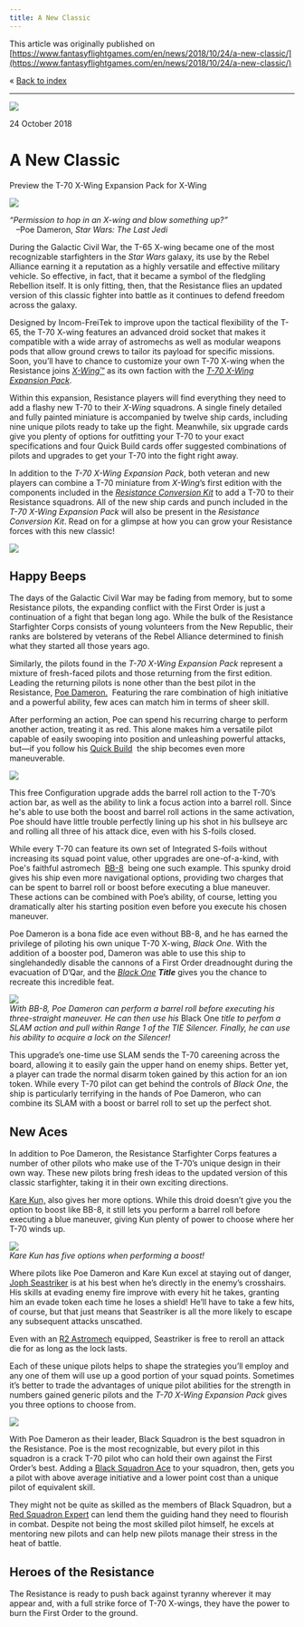 ```yaml
---
title: A New Classic
---
```


This article was originally published on [https://www.fantasyflightgames.com/en/news/2018/10/24/a-new-classic/](https://www.fantasyflightgames.com/en/news/2018/10/24/a-new-classic/)

&laquo; [Back to index](../index.md)

---

![](swz25_preview1.jpg)

24 October 2018

A New Classic
=============

Preview the T-70 X-Wing Expansion Pack for X-Wing

![](swz25_box_left.png)

_“Permission to hop in an X-wing and blow something up?”_  
   –Poe Dameron, _Star Wars: The Last Jedi_

During the Galactic Civil War, the T-65 X-wing became one of the most recognizable starfighters in the _Star Wars_ galaxy, its use by the Rebel Alliance earning it a reputation as a highly versatile and effective military vehicle. So effective, in fact, that it became a symbol of the fledgling Rebellion itself. It is only fitting, then, that the Resistance flies an updated version of this classic fighter into battle as it continues to defend freedom across the galaxy.

Designed by Incom-FreiTek to improve upon the tactical flexibility of the T-65, the T-70 X-wing features an advanced droid socket that makes it compatible with a wide array of astromechs as well as modular weapons pods that allow ground crews to tailor its payload for specific missions. Soon, you’ll have to chance to customize your own T-70 X-wing when the Resistance joins [_X-Wing_™](https://www.fantasyflightgames.com/en/products/x-wing-second-edition/) as its own faction with the _[T-70 X-Wing Expansion Pack](https://www.fantasyflightgames.com/en/products/x-wing-second-edition/products/x-wing-second-edition-t-70-x-wing-expansion-pack/)_.

Within this expansion, Resistance players will find everything they need to add a flashy new T-70 to their _X-Wing_ squadrons. A single finely detailed and fully painted miniature is accompanied by twelve ship cards, including nine unique pilots ready to take up the fight. Meanwhile, six upgrade cards give you plenty of options for outfitting your T-70 to your exact specifications and four Quick Build cards offer suggested combinations of pilots and upgrades to get your T-70 into the fight right away.

In addition to the _T-70 X-Wing Expansion Pack_, both veteran and new players can combine a T-70 miniature from _X-Wing_’s first edition with the components included in the _[Resistance Conversion Kit](https://www.fantasyflightgames.com/en/products/x-wing-second-edition/products/resistance-conversion-kit/)_ to add a T-70 to their Resistance squadrons. All of the new ship cards and punch included in the _T-70 X-Wing Expansion Pack_ will also be present in the _Resistance Conversion Kit_. Read on for a glimpse at how you can grow your Resistance forces with this new classic!

![](swz25_ship-image.png)

Happy Beeps
-----------

The days of the Galactic Civil War may be fading from memory, but to some Resistance pilots, the expanding conflict with the First Order is just a continuation of a fight that began long ago. While the bulk of the Resistance Starfighter Corps consists of young volunteers from the New Republic, their ranks are bolstered by veterans of the Rebel Alliance determined to finish what they started all those years ago. 

Similarly, the pilots found in the _T-70 X-Wing Expansion Pack_ represent a mixture of fresh-faced pilots and those returning from the first edition. Leading the returning pilots is none other than the best pilot in the Resistance, [Poe Dameron.](swz25_poe_a1.png)  Featuring the rare combination of high initiative and a powerful ability, few aces can match him in terms of sheer skill.

After performing an action, Poe can spend his recurring charge to perform another action, treating it as red. This alone makes him a versatile pilot capable of easily swooping into position and unleashing powerful attacks, but—if you follow his [Quick Build](swz25_quick-build.png)  the ship becomes even more maneuverable.

![](swz25_ship-closed_image.png)

This free Configuration upgrade adds the barrel roll action to the T-70’s action bar, as well as the ability to link a focus action into a barrel roll. Since he's able to use both the boost and barrel roll actions in the same activation, Poe should have little trouble perfectly lining up his shot in his bullseye arc and rolling all three of his attack dice, even with his S-foils closed.

While every T-70 can feature its own set of Integrated S-foils without increasing its squad point value, other upgrades are one-of-a-kind, with Poe's faithful astromech  [BB-8](swz25_bb-8_a1.png)  being one such example. This spunky droid gives his ship even more navigational options, providing two charges that can be spent to barrel roll or boost before executing a blue maneuver. These actions can be combined with Poe’s ability, of course, letting you dramatically alter his starting position even before you execute his chosen maneuver.

Poe Dameron is a bona fide ace even without BB-8, and he has earned the privilege of piloting his own unique T-70 X-wing, _Black One_. With the addition of a booster pod, Dameron was able to use this ship to singlehandedly disable the cannons of a First Order dreadnought during the evacuation of D’Qar, and the _[Black One](swz25_black-one_a1.png) **Title**_ gives you the chance to recreate this incredible feat.

![](swz25_diagram2_a1.jpg)  
_With BB-8, Poe Dameron can perform a barrel roll before executing his three-straight maneuver. He can then use his_ Black One _title to perfom a SLAM action and pull within Range 1 of the TIE Silencer. Finally, he can use his ability to acquire a lock on the Silencer!_

This upgrade’s one-time use SLAM sends the T-70 careening across the board, allowing it to easily gain the upper hand on enemy ships. Better yet, a player can trade the normal disarm token gained by this action for an ion token. While every T-70 pilot can get behind the controls of _Black One_, the ship is particularly terrifying in the hands of Poe Dameron, who can combine its SLAM with a boost or barrel roll to set up the perfect shot.

New Aces
--------

In addition to Poe Dameron, the Resistance Starfighter Corps features a number of other pilots who make use of the T-70’s unique design in their own way. These new pilots bring fresh ideas to the updated version of this classic starfighter, taking it in their own exciting directions. 

[Kare Kun,](swz25_kare_a1.png) also gives her more options. While this droid doesn’t give you the option to boost like BB-8, it still lets you perform a barrel roll before executing a blue maneuver, giving Kun plenty of power to choose where her T-70 winds up.

![](swz25_a1_daigram1.jpg)  
_Kare Kun has five options when performing a boost!_

Where pilots like Poe Dameron and Kare Kun excel at staying out of danger, [Joph Seastriker](swz25_joph_a1.png) is at his best when he’s directly in the enemy’s crosshairs. His skills at evading enemy fire improve with every hit he takes, granting him an evade token each time he loses a shield! He’ll have to take a few hits, of course, but that just means that Seastriker is all the more likely to escape any subsequent attacks unscathed.

Even with an [R2 Astromech](swz25_r2-astromech_a1.png) equipped, Seastriker is free to reroll an attack die for as long as the lock lasts.

Each of these unique pilots helps to shape the strategies you’ll employ and any one of them will use up a good portion of your squad points. Sometimes it’s better to trade the advantages of unique pilot abilities for the strength in numbers gained generic pilots and the _T-70 X-Wing Expansion Pack_ gives you three options to choose from.

![](swz25_pilot-cards2.png)

With Poe Dameron as their leader, Black Squadron is the best squadron in the Resistance. Poe is the most recognizable, but every pilot in this squadron is a crack T-70 pilot who can hold their own against the First Order’s best. Adding a [Black Squadron Ace](swz25_black-sqd-ace_a1.png) to your squadron, then, gets you a pilot with above average initiative and a lower point cost than a unique pilot of equivalent skill.

They might not be quite as skilled as the members of Black Squadron, but a [Red Squadron Expert](swz25_red-sqd_a1.png) can lend them the guiding hand they need to flourish in combat. Despite not being the most skilled pilot himself, he excels at mentoring new pilots and can help new pilots manage their stress in the heat of battle.

Heroes of the Resistance 
-------------------------

The Resistance is ready to push back against tyranny wherever it may appear and, with a full strike force of T-70 X-wings, they have the power to burn the First Order to the ground.

[](http://community.fantasyflightgames.com/index.php?/forum/222-x-wing/)